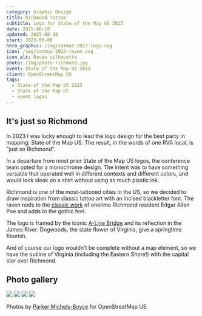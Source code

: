 ```yaml
---
category: Graphic Design
title: Richmond Tattoo
subtitle: Logo for State of the Map US 2023
date: 2025-08-10
updated: 2025-08-10
start: 2023-06-08
hero_graphic: /img/sotmus-2023-logo.svg
icon: /img/sotmus-2023-raven.svg
icon_alt: Raven silhouette
photo: /img/photo-richmond.jpg
event: State of the Map US 2023
client: OpenStreetMap US
tags:
  - State of the Map US 2023
  - State of the Map US
  - event logos
---
```

## It's just so Richmond

In 2023 I was lucky enough to lead the logo design for the best party in mapping: State of the Map US. The result, in the words of one RVA local, is "just so Richmond".

In a departure from most prior State of the Map US logos, the conference team opted for a monochrome design. The intent was to have something versatile that operated well in different contexts and different colors, and would look sleak on a shirt without using as much plastic ink.

Richmond is one of the most-tattooed cities in the US, so we decided to draw inspiration from classic tattoo art with an incised blackletter font. The raven nods to the [classic work](https://en.wikipedia.org/wiki/The_Raven) of onetime Richmond resident Edgar Allen Poe and adds to the gothic feel.

The logo is framed by the iconic [A-Line Bridge](https://en.wikipedia.org/wiki/CSX_A-Line_Bridge) and its reflection in the James River. Dogwoods, the state flower of Virginia, give a springtime flourish.

And of course our logo wouldn't be complete without a map element, so we have the outline of Virginia (including the Eastern Shore!) with the capital star over Richmond.

## Photo gallery

![](/img/sotmus-2023-photo1.jpg)
![](/img/sotmus-2023-photo2.jpg)
![](/img/sotmus-2023-photo3.jpg)
![](/img/sotmus-2023-photo4.jpg)

Photos by [Parker Michels-Boyce](https://www.parkermichelsboyce.com) for OpenStreetMap US.
